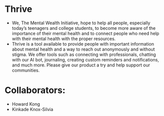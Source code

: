 # Thrive
- We, The Mental Wealth Initiative, hope to help all people, especially today’s teenagers and college students, to become more aware of the importance of their mental health and to connect people who need help with their mental health with the proper resources. 
- Thrive is a tool available to provide people with important information about mental health and a way to reach out anonymously and without stigma. We offer tools such as connecting with professionals, chatting with our AI bot, journaling, creating custom reminders and notifications, and much more. Please give our product a try and help support our communities.

# Collaborators:
- Howard Kong
- Kinkade Knox-Silvia